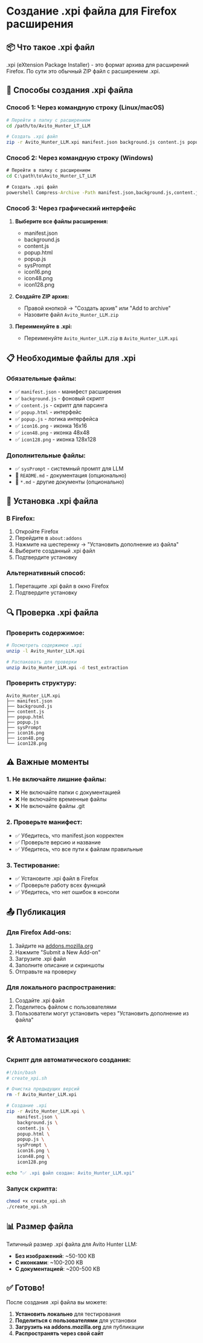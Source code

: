 # Создание .xpi файла для Firefox расширения

## 📦 Что такое .xpi файл

.xpi (eXtension Package Installer) - это формат архива для расширений Firefox. По сути это обычный ZIP файл с расширением .xpi.

## 🔧 Способы создания .xpi файла

### Способ 1: Через командную строку (Linux/macOS)

```bash
# Перейти в папку с расширением
cd /path/to/Avito_Hunter_LT_LLM

# Создать .xpi файл
zip -r Avito_Hunter_LLM.xpi manifest.json background.js content.js popup.html popup.js sysPrompt icon16.png icon48.png icon128.png
```

### Способ 2: Через командную строку (Windows)

```cmd
# Перейти в папку с расширением
cd C:\path\to\Avito_Hunter_LT_LLM

# Создать .xpi файл
powershell Compress-Archive -Path manifest.json,background.js,content.js,popup.html,popup.js,sysPrompt,icon16.png,icon48.png,icon128.png -DestinationPath Avito_Hunter_LLM.xpi
```

### Способ 3: Через графический интерфейс

1. **Выберите все файлы расширения:**
   - manifest.json
   - background.js
   - content.js
   - popup.html
   - popup.js
   - sysPrompt
   - icon16.png
   - icon48.png
   - icon128.png

2. **Создайте ZIP архив:**
   - Правой кнопкой → "Создать архив" или "Add to archive"
   - Назовите файл `Avito_Hunter_LLM.zip`

3. **Переименуйте в .xpi:**
   - Переименуйте `Avito_Hunter_LLM.zip` в `Avito_Hunter_LLM.xpi`

## 📋 Необходимые файлы для .xpi

### Обязательные файлы:
- ✅ `manifest.json` - манифест расширения
- ✅ `background.js` - фоновый скрипт
- ✅ `content.js` - скрипт для парсинга
- ✅ `popup.html` - интерфейс
- ✅ `popup.js` - логика интерфейса
- ✅ `icon16.png` - иконка 16x16
- ✅ `icon48.png` - иконка 48x48
- ✅ `icon128.png` - иконка 128x128

### Дополнительные файлы:
- ✅ `sysPrompt` - системный промпт для LLM
- 📄 `README.md` - документация (опционально)
- 📄 `*.md` - другие документы (опционально)

## 🚀 Установка .xpi файла

### В Firefox:
1. Откройте Firefox
2. Перейдите в `about:addons`
3. Нажмите на шестеренку → "Установить дополнение из файла"
4. Выберите созданный .xpi файл
5. Подтвердите установку

### Альтернативный способ:
1. Перетащите .xpi файл в окно Firefox
2. Подтвердите установку

## 🔍 Проверка .xpi файла

### Проверить содержимое:
```bash
# Посмотреть содержимое .xpi
unzip -l Avito_Hunter_LLM.xpi

# Распаковать для проверки
unzip Avito_Hunter_LLM.xpi -d test_extraction
```

### Проверить структуру:
```
Avito_Hunter_LLM.xpi
├── manifest.json
├── background.js
├── content.js
├── popup.html
├── popup.js
├── sysPrompt
├── icon16.png
├── icon48.png
└── icon128.png
```

## ⚠️ Важные моменты

### 1. Не включайте лишние файлы:
- ❌ Не включайте папки с документацией
- ❌ Не включайте временные файлы
- ❌ Не включайте файлы .git

### 2. Проверьте манифест:
- ✅ Убедитесь, что manifest.json корректен
- ✅ Проверьте версию и название
- ✅ Убедитесь, что все пути к файлам правильные

### 3. Тестирование:
- ✅ Установите .xpi файл в Firefox
- ✅ Проверьте работу всех функций
- ✅ Убедитесь, что нет ошибок в консоли

## 📤 Публикация

### Для Firefox Add-ons:
1. Зайдите на [addons.mozilla.org](https://addons.mozilla.org)
2. Нажмите "Submit a New Add-on"
3. Загрузите .xpi файл
4. Заполните описание и скриншоты
5. Отправьте на проверку

### Для локального распространения:
1. Создайте .xpi файл
2. Поделитесь файлом с пользователями
3. Пользователи могут установить через "Установить дополнение из файла"

## 🛠️ Автоматизация

### Скрипт для автоматического создания:
```bash
#!/bin/bash
# create_xpi.sh

# Очистка предыдущих версий
rm -f Avito_Hunter_LLM.xpi

# Создание .xpi
zip -r Avito_Hunter_LLM.xpi \
    manifest.json \
    background.js \
    content.js \
    popup.html \
    popup.js \
    sysPrompt \
    icon16.png \
    icon48.png \
    icon128.png

echo "✅ .xpi файл создан: Avito_Hunter_LLM.xpi"
```

### Запуск скрипта:
```bash
chmod +x create_xpi.sh
./create_xpi.sh
```

## 📊 Размер файла

Типичный размер .xpi файла для Avito Hunter LLM:
- **Без изображений**: ~50-100 KB
- **С иконками**: ~100-200 KB
- **С документацией**: ~200-500 KB

## ✅ Готово!

После создания .xpi файла вы можете:
1. **Установить локально** для тестирования
2. **Поделиться с пользователями** для установки
3. **Загрузить на addons.mozilla.org** для публикации
4. **Распространять через свой сайт**
